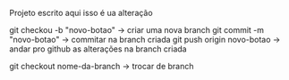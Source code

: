 Projeto escrito aqui
 isso é ua alteração

  git checkou -b "novo-botao" -> criar uma nova branch
   git commit -m "novo-botao" -> commitar na branch criada
   git push origin novo-botao -> andar pro github as alterações na branch criada 

 git checkout nome-da-branch -> trocar de branch

